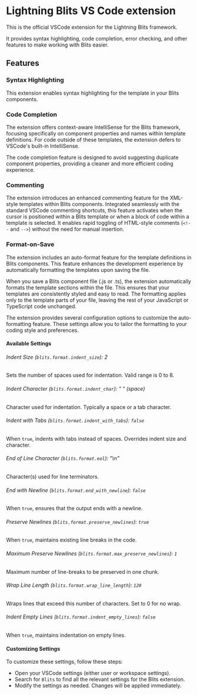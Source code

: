 # Lightning Blits VS Code extension

This is the official VSCode extension for the Lightning Blits framework.

It provides syntax highlighting, code completion, error checking, and other features to make working with Blits easier.

## Features

### Syntax Highlighting

This extension enables syntax highlighting for the template in your Blits components.

### Code Completion

The extension offers context-aware IntelliSense for the Blits framework, focusing specifically on component properties and names within template definitions. For code outside of these templates, the extension defers to VSCode's built-in IntelliSense.

The code completion feature is designed to avoid suggesting duplicate component properties, providing a cleaner and more efficient coding experience.

### Commenting

The extension introduces an enhanced commenting feature for the XML-style templates within Blits components. Integrated seamlessly with the standard VSCode commenting shortcuts, this feature activates when the cursor is positioned within a Blits template or when a block of code within a template is selected. It enables rapid toggling of HTML-style comments (`<!--` and `-->`) without the need for manual insertion. 

### Format-on-Save

The extension includes an auto-format feature for the template definitions in Blits components. This feature enhances the development experience by automatically formatting the templates upon saving the file.

When you save a Blits component file (.js or .ts), the extension automatically formats the template sections within the file. This ensures that your templates are consistently styled and easy to read. The formatting applies only to the template parts of your file, leaving the rest of your JavaScript or TypeScript code unchanged.

The extension provides several configuration options to customize the auto-formatting feature. These settings allow you to tailor the formatting to your coding style and preferences.

#### Available Settings

###### Indent Size (`blits.format.indent_size`): 2
Sets the number of spaces used for indentation. Valid range is 0 to 8.

###### Indent Character (`blits.format.indent_char`): " " _(space)_
Character used for indentation. Typically a space or a tab character.

###### Indent with Tabs (`blits.format.indent_with_tabs`): `false`
When `true`, indents with tabs instead of spaces. Overrides indent size and character.

###### End of Line Character (`blits.format.eol`): "\n"
Character(s) used for line terminators.

###### End with Newline (`blits.format.end_with_newline`): `false`
When `true`, ensures that the output ends with a newline.

###### Preserve Newlines (`blits.format.preserve_newlines`): `true`
When `true`, maintains existing line breaks in the code.

###### Maximum Preserve Newlines (`blits.format.max_preserve_newlines`): `1`
Maximum number of line-breaks to be preserved in one chunk.

###### Wrap Line Length (`blits.format.wrap_line_length`): `120`
Wraps lines that exceed this number of characters. Set to 0 for no wrap.

###### Indent Empty Lines (`blits.format.indent_empty_lines`): `false`
When `true`, maintains indentation on empty lines.

#### Customizing Settings

To customize these settings, follow these steps:

- Open your VSCode settings (either user or workspace settings).
- Search for `Blits` to find all the relevant settings for the Blits extension.
- Modify the settings as needed. Changes will be applied immediately.
